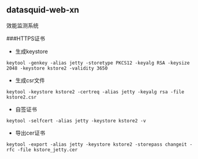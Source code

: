 ## datasquid-web-xn

效能监测系统


###HTTPS证书
+ 生成keystore
```
keytool -genkey -alias jetty -storetype PKCS12 -keyalg RSA -keysize 2048 -keystore kstore2 -validity 3650
```

+ 生成csr文件
```
keytool -keystore kstore2 -certreq -alias jetty -keyalg rsa -file kstore2.csr
```

+ 自签证书
```
keytool -selfcert -alias jetty -keystore kstore2 -v
```

+ 导出cer证书
```
keytool -export -alias jetty -keystore kstore2 -storepass changeit -rfc -file kstore_jetty.cer
```
